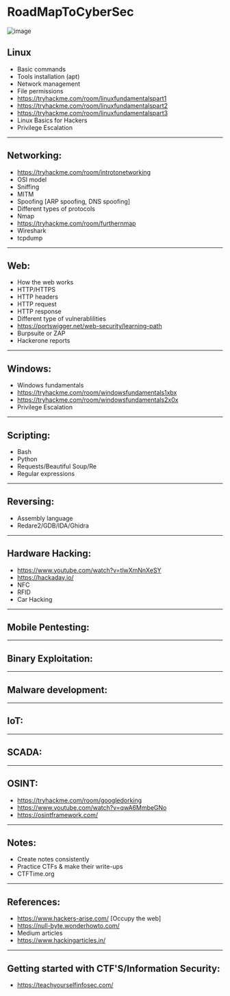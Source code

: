 # RoadMapToCyberSec

![image](https://wompampsupport.azureedge.net/fetchimage?siteId=7575&v=2&jpgQuality=100&width=700&url=https%3A%2F%2Fi.kym-cdn.com%2Fentries%2Ficons%2Foriginal%2F000%2F021%2F807%2Fig9OoyenpxqdCQyABmOQBZDI0duHk2QZZmWg2Hxd4ro.jpg)

## Linux
   * Basic commands
   * Tools installation (apt)
   * Network management
   * File permissions
   * https://tryhackme.com/room/linuxfundamentalspart1
   * https://tryhackme.com/room/linuxfundamentalspart2
   * https://tryhackme.com/room/linuxfundamentalspart3
   * Linux Basics for Hackers
   * Privilege Escalation
   
---
## Networking:
   * https://tryhackme.com/room/introtonetworking
   * OSI model
   * Sniffing
   * MITM
   * Spoofing [ARP spoofing, DNS spoofing]
   * Different types of protocols
   * Nmap
   * https://tryhackme.com/room/furthernmap
   * Wireshark
   * tcpdump
   
---
## Web:
   * How the web works
   * HTTP/HTTPS
   * HTTP headers
   * HTTP request
   * HTTP response
   * Different type of vulnerablilities
   * https://portswigger.net/web-security/learning-path
   * Burpsuite or ZAP
   * Hackerone reports
   
---   
## Windows:
   * Windows fundamentals
   * https://tryhackme.com/room/windowsfundamentals1xbx
   * https://tryhackme.com/room/windowsfundamentals2x0x
   * Privilege Escalation
   
---    
## Scripting:
   * Bash
   * Python
   * Requests/Beautiful Soup/Re
   * Regular expressions
    
---
## Reversing:
   * Assembly language
   * Redare2/GDB/IDA/Ghidra
   
---
## Hardware Hacking:
   * https://www.youtube.com/watch?v=tlwXmNnXeSY
   * https://hackaday.io/
   * NFC
   * RFID
   * Car Hacking
   
---    
## Mobile Pentesting:

---
## Binary Exploitation:

---
## Malware development:

---    
## IoT:

---
## SCADA:

---
## OSINT:
* https://tryhackme.com/room/googledorking
* https://www.youtube.com/watch?v=qwA6MmbeGNo
* https://osintframework.com/

---
## Notes:
   * Create notes consistently
   * Practice CTFs & make their write-ups
   * CTFTime.org
   
---    
## References:
   * https://www.hackers-arise.com/ [Occupy the web]
   * https://null-byte.wonderhowto.com/
   * Medium articles
   * https://www.hackingarticles.in/
---
## Getting started with CTF'S/Information Security:
   * https://teachyourselfinfosec.com/
